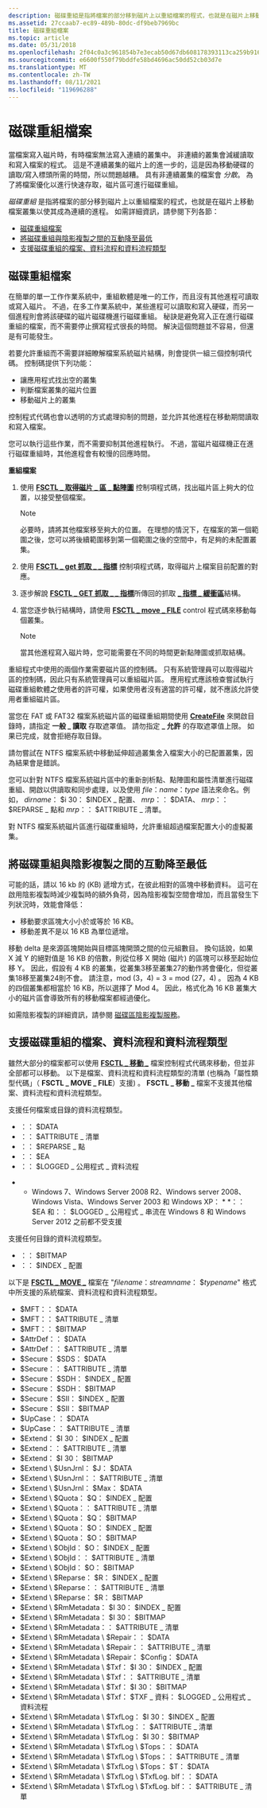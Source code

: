```yaml
---
description: 磁碟重組是指將檔案的部分移到磁片上以重組檔案的程式，也就是在磁片上移動檔案叢集以使其成為連續的進程。
ms.assetid: 27ccaab7-ec89-489b-80dc-df9beb7969bc
title: 磁碟重組檔案
ms.topic: article
ms.date: 05/31/2018
ms.openlocfilehash: 2f04c0a3c961854b7e3ecab50d67db608178393113ca259b916db9623058e2f3
ms.sourcegitcommit: e6600f550f79bddfe58bd4696ac50dd52cb03d7e
ms.translationtype: MT
ms.contentlocale: zh-TW
ms.lasthandoff: 08/11/2021
ms.locfileid: "119696288"
---
```

# <a name="defragmenting-files"></a>磁碟重組檔案

當檔案寫入磁片時，有時檔案無法寫入連續的叢集中。 非連續的叢集會減緩讀取和寫入檔案的程式。 這是不連續叢集的磁片上的進一步的，這是因為移動硬碟的讀取/寫入標頭所需的時間，所以問題越糟。 具有非連續叢集的檔案會 *分散*。 為了將檔案優化以進行快速存取，磁片區可進行磁碟重組。

*磁碟重組* 是指將檔案的部分移到磁片上以重組檔案的程式，也就是在磁片上移動檔案叢集以使其成為連續的進程。 如需詳細資訊，請參閱下列各節：

-   [磁碟重組檔案](#defragmenting-a-file)
-   [將磁碟重組與陰影複製之間的互動降至最低](#minimizing-interactions-between-defragmentation-and-shadow-copies)
-   [支援磁碟重組的檔案、資料流程和資料流程類型](#files-streams-and-stream-types-supported-for-defragmentation)

## <a name="defragmenting-a-file"></a>磁碟重組檔案

在簡單的單一工作作業系統中，重組軟體是唯一的工作，而且沒有其他進程可讀取或寫入磁片。 不過，在多工作業系統中，某些進程可以讀取和寫入硬碟，而另一個進程則會將該硬碟的磁片磁碟機進行磁碟重組。 秘訣是避免寫入正在進行磁碟重組的檔案，而不需要停止撰寫程式很長的時間。 解決這個問題並不容易，但還是有可能發生。

若要允許重組而不需要詳細瞭解檔案系統磁片結構，則會提供一組三個控制項代碼。 控制碼提供下列功能：

-   讓應用程式找出空的叢集
-   判斷檔案叢集的磁片位置
-   移動磁片上的叢集

控制程式代碼也會以透明的方式處理抑制的問題，並允許其他進程在移動期間讀取和寫入檔案。

您可以執行這些作業，而不需要抑制其他進程執行。 不過，當磁片磁碟機正在進行磁碟重組時，其他進程會有較慢的回應時間。

**重組檔案**

1.  使用 [**FSCTL \_ 取得磁片 \_ 區 \_ 點陣圖**](/windows/win32/api/winioctl/ni-winioctl-fsctl_get_volume_bitmap) 控制項程式碼，找出磁片區上夠大的位置，以接受整個檔案。
    > [!Note]  
    > 必要時，請將其他檔案移至夠大的位置。 在理想的情況下，在檔案的第一個範圍之後，您可以將後續範圍移到第一個範圍之後的空間中，有足夠的未配置叢集。

     

2.  使用 [**FSCTL \_ get 抓取 \_ \_ 指標**](/windows/win32/api/winioctl/ni-winioctl-fsctl_get_retrieval_pointers) 控制項程式碼，取得磁片上檔案目前配置的對應。
3.  逐步解說 [**FSCTL \_ GET 抓取 \_ \_ 指標**](/windows/win32/api/winioctl/ni-winioctl-fsctl_get_retrieval_pointers)所傳回的抓取 [**\_ 指標 \_ 緩衝區**](/windows/desktop/api/WinIoCtl/ns-winioctl-retrieval_pointers_buffer)結構。
4.  當您逐步執行結構時，請使用 [**FSCTL \_ move \_ FILE**](/windows/win32/api/winioctl/ni-winioctl-fsctl_move_file) control 程式碼來移動每個叢集。
    > [!Note]  
    > 當其他進程寫入磁片時，您可能需要在不同的時間更新點陣圖或抓取結構。

     

重組程式中使用的兩個作業需要磁片區的控制碼。 只有系統管理員可以取得磁片區的控制碼，因此只有系統管理員可以重組磁片區。 應用程式應該檢查嘗試執行磁碟重組軟體之使用者的許可權，如果使用者沒有適當的許可權，就不應該允許使用者重組磁片區。

當您在 FAT 或 FAT32 檔案系統磁片區的磁碟重組期間使用 [**CreateFile**](/windows/desktop/api/FileAPI/nf-fileapi-createfilea) 來開啟目錄時，請指定 **一般 \_ 讀取** 存取遮罩值。 請勿指定 **\_ 允許** 的存取遮罩值上限。 如果已完成，就會拒絕存取目錄。

請勿嘗試在 NTFS 檔案系統中移動延伸超過叢集舍入檔案大小的已配置叢集，因為結果會是錯誤。

您可以針對 NTFS 檔案系統磁片區中的重新剖析點、點陣圖和屬性清單進行磁碟重組、開啟以供讀取和同步處理，以及使用 *file*：*name*：*type* 語法來命名。例如， *dirname*： $i 30： $INDEX \_ 配置、 *mrp*：： $DATA、 *mrp*：： $REPARSE \_ 點和 *mrp*：： $ATTRIBUTE \_ 清單。

對 NTFS 檔案系統磁片區進行磁碟重組時，允許重組超過檔案配置大小的虛擬叢集。

## <a name="minimizing-interactions-between-defragmentation-and-shadow-copies"></a>將磁碟重組與陰影複製之間的互動降至最低

可能的話，請以 16 kb 的 (KB) 遞增方式，在彼此相對的區塊中移動資料。 這可在啟用陰影複製時減少複製時的額外負荷，因為陰影複製空間會增加，而且當發生下列狀況時，效能會降低：

-   移動要求區塊大小小於或等於 16 KB。
-   移動差異不是以 16 KB 為單位遞增。

移動 delta 是來源區塊開始與目標區塊開頭之間的位元組數目。 換句話說，如果 X 減 Y 的絕對值是 16 KB 的倍數，則從位移 X 開始 (磁片) 的區塊可以移至起始位移 Y。 因此，假設有 4 KB 的叢集，從叢集3移至叢集27的動作將會優化，但從叢集18移至叢集24則不會。 請注意，mod (3，4) = 3 = mod (27，4) 。 因為 4 KB 的四個叢集都相當於 16 KB，所以選擇了 Mod 4。 因此，格式化為 16 KB 叢集大小的磁片區會導致所有的移動檔案都經過優化。

如需陰影複製的詳細資訊，請參閱 [磁碟區陰影複製服務](/windows/desktop/VSS/about-the-volume-shadow-copy-service)。

## <a name="files-streams-and-stream-types-supported-for-defragmentation"></a>支援磁碟重組的檔案、資料流程和資料流程類型

雖然大部分的檔案都可以使用 [**FSCTL \_ 移動 \_**](/windows/win32/api/winioctl/ni-winioctl-fsctl_move_file) 檔案控制程式代碼來移動，但並非全部都可以移動。 以下是檔案、資料流程和資料流程類型的清單 (也稱為「屬性類型代碼」（ **FSCTL \_ MOVE \_ FILE**）支援) 。 **FSCTL \_ 移動 \_** 檔案不支援其他檔案、資料流程和資料流程類型。

支援任何檔案或目錄的資料流程類型。

-   ：： $DATA
-   ：： $ATTRIBUTE \_ 清單
-   ：： $REPARSE \_ 點
-   ：： $EA
-   ：： $LOGGED \_ 公用程式 \_ 資料流程

* * Windows 7、Windows Server 2008 R2、Windows server 2008、Windows Vista、Windows Server 2003 和 Windows XP： * *：： $EA 和：： $LOGGED \_ 公用程式 \_ 串流在 Windows 8 和 Windows Server 2012 之前都不受支援

支援任何目錄的資料流程類型。

-   ：： $BITMAP
-   ：： $INDEX \_ 配置

以下是 [**FSCTL \_ MOVE \_**](/windows/win32/api/winioctl/ni-winioctl-fsctl_move_file) 檔案在 "*filename*：*streamname*： $*typename*" 格式中所支援的系統檔案、資料流程和資料流程類型。

-   $MFT：： $DATA
-   $MFT：： $ATTRIBUTE \_ 清單
-   $MFT：： $BITMAP
-   $AttrDef：： $DATA
-   $AttrDef：： $ATTRIBUTE \_ 清單
-   $Secure： $SDS： $DATA
-   $Secure：： $ATTRIBUTE \_ 清單
-   $Secure： $SDH： $INDEX \_ 配置
-   $Secure： $SDH： $BITMAP
-   $Secure： $SII： $INDEX \_ 配置
-   $Secure： $SII： $BITMAP
-   $UpCase：： $DATA
-   $UpCase：： $ATTRIBUTE \_ 清單
-   $Extend： $I 30： $INDEX \_ 配置
-   $Extend：： $ATTRIBUTE \_ 清單
-   $Extend： $I 30： $BITMAP
-   $Extend \\ $UsnJrnl： $J： $DATA
-   $Extend \\ $UsnJrnl：： $ATTRIBUTE \_ 清單
-   $Extend \\ $UsnJrnl： $Max： $DATA
-   $Extend \\ $Quota： $Q： $INDEX \_ 配置
-   $Extend \\ $Quota：： $ATTRIBUTE \_ 清單
-   $Extend \\ $Quota： $Q： $BITMAP
-   $Extend \\ $Quota： $O： $INDEX \_ 配置
-   $Extend \\ $Quota： $O： $BITMAP
-   $Extend \\ $ObjId： $O： $INDEX \_ 配置
-   $Extend \\ $ObjId：： $ATTRIBUTE \_ 清單
-   $Extend \\ $ObjId： $O： $BITMAP
-   $Extend \\ $Reparse： $R： $INDEX \_ 配置
-   $Extend \\ $Reparse：： $ATTRIBUTE \_ 清單
-   $Extend \\ $Reparse： $R： $BITMAP
-   $Extend \\ $RmMetadata： $I 30： $INDEX \_ 配置
-   $Extend \\ $RmMetadata： $I 30： $BITMAP
-   $Extend \\ $RmMetadata：： $ATTRIBUTE \_ 清單
-   $Extend \\ $RmMetadata \\ $Repair：： $DATA
-   $Extend \\ $RmMetadata \\ $Repair：： $ATTRIBUTE \_ 清單
-   $Extend \\ $RmMetadata \\ $Repair： $Config： $DATA
-   $Extend \\ $RmMetadata \\ $Txf： $I 30： $INDEX \_ 配置
-   $Extend \\ $RmMetadata \\ $Txf：： $ATTRIBUTE \_ 清單
-   $Extend \\ $RmMetadata \\ $Txf： $I 30： $BITMAP
-   $Extend \\ $RmMetadata \\ $Txf： $TXF \_ 資料： $LOGGED \_ 公用程式 \_ 資料流程
-   $Extend \\ $RmMetadata \\ $TxfLog： $I 30： $INDEX \_ 配置
-   $Extend \\ $RmMetadata \\ $TxfLog：： $ATTRIBUTE \_ 清單
-   $Extend \\ $RmMetadata \\ $TxfLog： $I 30： $BITMAP
-   $Extend \\ $RmMetadata \\ $TxfLog \\ $Tops：： $DATA
-   $Extend \\ $RmMetadata \\ $TxfLog \\ $Tops：： $ATTRIBUTE \_ 清單
-   $Extend \\ $RmMetadata \\ $TxfLog \\ $Tops： $T： $DATA
-   $Extend \\ $RmMetadata \\ $TxfLog \\ $TxfLog. blf：： $DATA
-   $Extend \\ $RmMetadata \\ $TxfLog \\ $TxfLog. blf：： $ATTRIBUTE \_ 清單

 

 
